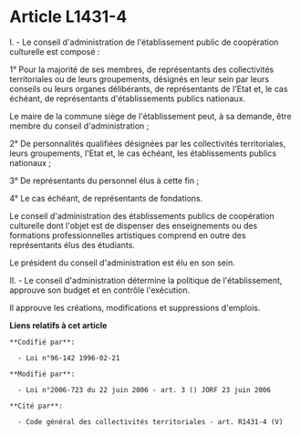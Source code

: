 # Article L1431-4

I. - Le conseil d'administration de l'établissement public de coopération culturelle est composé :

1° Pour la majorité de ses membres, de représentants des collectivités territoriales ou de leurs groupements, désignés en
leur sein par leurs conseils ou leurs organes délibérants, de représentants de l'Etat et, le cas échéant, de représentants
d'établissements publics nationaux.

Le maire de la commune siège de l'établissement peut, à sa demande, être membre du conseil d'administration ;

2° De personnalités qualifiées désignées par les collectivités territoriales, leurs groupements, l'Etat et, le cas échéant,
les établissements publics nationaux ;

3° De représentants du personnel élus à cette fin ;

4° Le cas échéant, de représentants de fondations.

Le conseil d'administration des établissements publics de coopération culturelle dont l'objet est de dispenser des
enseignements ou des formations professionnelles artistiques comprend en outre des représentants élus des étudiants.

Le président du conseil d'administration est élu en son sein.

II. - Le conseil d'administration détermine la politique de l'établissement, approuve son budget et en contrôle l'exécution.

Il approuve les créations, modifications et suppressions d'emplois.

**Liens relatifs à cet article**

	**Codifié par**:

	  - Loi n°96-142 1996-02-21

	**Modifié par**:

	  - Loi n°2006-723 du 22 juin 2006 - art. 3 () JORF 23 juin 2006

	**Cité par**:

	  - Code général des collectivités territoriales - art. R1431-4 (V)
